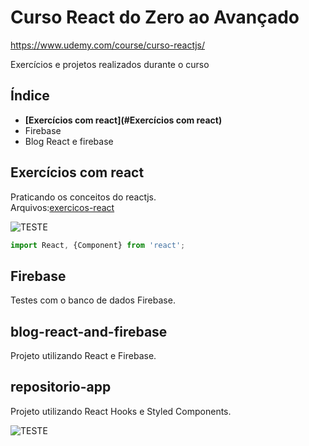 # Curso React do Zero ao Avançado 
https://www.udemy.com/course/curso-reactjs/ <br />

Exercícios e projetos realizados durante o curso<br/>

## Índice

- **[Exercícios com react](#Exercícios com react)**
- Firebase
- Blog React e firebase

## Exercícios com react
Praticando os conceitos do reactjs.<br/>
Arquivos:[exercicos-react](https://github.com/carloswilliamds/curso-react-zero-ao-avancado-udemy/tree/master/exercicos-react)

![TESTE](assets-md/exercicios-min.gif)

```javascript
import React, {Component} from 'react';
```

## Firebase
Testes com o banco de dados Firebase.

## blog-react-and-firebase
Projeto utilizando React e Firebase.

## repositorio-app
Projeto utilizando React Hooks e Styled Components.

![TESTE](https://github.com/carloswilliamds/curso-react-zero-ao-avancado-udemy/blob/master/respositorios-gif.gif)
